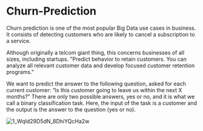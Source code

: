 # Churn-Prediction
Churn prediction is one of the most popular Big Data use cases in business. It consists of detecting customers who are likely to cancel a subscription to a service.

Although originally a telcom giant thing, this concerns businesses of all sizes, including startups.
"Predict behavior to retain customers. You can analyze all relevant customer data and develop focused customer retention programs."

We want to predict the answer to the following question, asked for each current customer: “Is this customer going to leave us within the next X months?” There are only two possible answers, yes or no, and it is what we call a binary classification task. Here, the input of the task is a customer and the output is the answer to the question (yes or no).


![1_WqId29D5dN_8DhiYQcHa2w](https://user-images.githubusercontent.com/79392789/131213520-c100b7cb-f833-4903-b30b-50ff66191e18.png)

